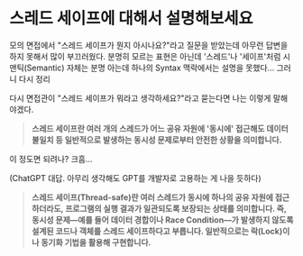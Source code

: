 # 스레드 세이프에 대해서 설명해보세요

모의 면접에서 "스레드 세이프가 뭔지 아시나요?"라고 질문을 받았는데 아무런 답변을 하지 못해서 많이 부끄러웠다. 분명히 모르는 표현은 아닌데 '스레드'나 '세이프'처럼 시맨틱(Semantic) 자체는 분명 아는데 하나의 Syntax 맥락에서는 설명을 못했다... 그러니 다시 정리

다시 면접관이 "스레드 세이프가 뭐라고 생각하세요?"라고 묻는다면 나는 이렇게 말해야겠다.

> **스레드 세이프란 여러 개의 스레드가 어느 공유 자원에 '동시에' 접근해도 데이터 불일치 등 일반적으로 발생하는 동시성 문제로부터 안전한 상황을 의미합니다.**

이 정도면 되려나? 크흠...

(ChatGPT 대답. 아무리 생각해도 GPT를 개발자로 고용하는 게 나을 듯하다)

> **스레드 세이프(Thread-safe)란 여러 스레드가 동시에 하나의 공유 자원에 접근하더라도, 프로그램의 실행 결과가 일관되도록 보장되는 상태를 의미합니다. 즉, 동시성 문제—예를 들어 데이터 경합이나 Race Condition—가 발생하지 않도록 설계된 코드나 객체를 스레드 세이프하다고 부릅니다. 일반적으로는 락(Lock)이나 동기화 기법을 활용해 구현합니다.**


